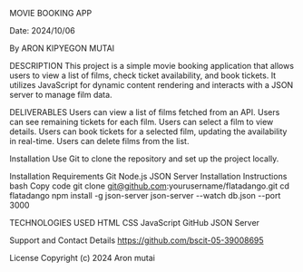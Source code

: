 MOVIE BOOKING APP


Date: 2024/10/06


By ARON KIPYEGON MUTAI


DESCRIPTION
This project is a simple movie booking application that allows users to view a list of films, check ticket availability, and book tickets. It utilizes JavaScript for dynamic content rendering and interacts with a JSON server to manage film data.

DELIVERABLES
Users can view a list of films fetched from an API.
Users can see remaining tickets for each film.
Users can select a film to view details.
Users can book tickets for a selected film, updating the availability in real-time.
Users can delete films from the list.


Installation
Use Git to clone the repository and set up the project locally.

Installation Requirements
Git
Node.js
JSON Server
Installation Instructions
bash
Copy code
git clone git@github.com:yourusername/flatadango.git
cd flatadango
npm install -g json-server
json-server --watch db.json --port 3000


TECHNOLOGIES USED
HTML
CSS
JavaScript
GitHub
JSON Server

Support and Contact Details
https://github.com/bscit-05-39008695

License
Copyright (c) 2024 Aron mutai